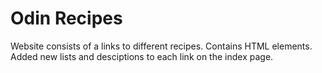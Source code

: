 # Odin Recipes 
Website consists of a links to different recipes.
Contains HTML elements.
Added new lists and desciptions to each link on the index page.
